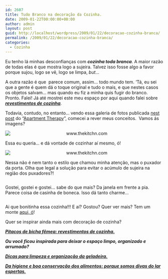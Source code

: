 ```yaml
---
id: 2607
title: Tudo Branco na decoração da Cozinha.
date: 2009-01-22T00:00:00+00:00
author: admin
layout: post
guid: http://localhost/wordpress/2009/01/22/decoracao-cozinha-branca/
permalink: /2009/01/22/decoracao-cozinha-branca/
categories:
  - Cozinha
---
```

Eu tenho lá minhas desconfianças com **_cozinha toda branca_**. A maior razão de todas elas é que mostra logo a sujeira. Talvez isso fosse algo a favor porque sujou, logo se vê, logo se limpa, _but_&#8230;

A outra razão é que  parece comum, assim&#8230; todo mundo tem. ‘Tá, eu sei que a gente é quem dá o toque original e tudo o mais, e que nestes casos os objetos salvam&#8230; mas quando eu fiz a minha quis fugir do branco. Pronto. Falei! Já até mostrei este meu espaço por aqui quando falei sobre <a href="http://www.trololodemulher.com.br/2009/07/23/decoracao-revestimento-cozinha/" target="_self"><strong><em>revestimentos de cozinha</em></strong></a>.

Todavia, contudo, no entanto&#8230; vendo essa galeria de fotos publicada <a href="http://www.thekitchn.com/thekitchn/kitchen-tours/kitchen-gallery-white-bright-and-clean-074195" target="_blank">nest post</a> do “<a href="http://www.apartmenttherapy.com/" target="_blank">Apartment Therapy</a>”, comecei a rever meus conceitos.  Vamos ás imagens?

<p style="text-align: center;">
  <img class="aligncenter" style="display: block; float: none; margin-left: auto; margin-right: auto;" title="www.thekitchn.com" src="http://atgallery.apartmenttherapy.com/assets/0001/3841/05_rect540.jpg" alt="www.thekitchn.com" />
</p>

Essa eu queria&#8230; e dá vontade de cozinhar aí mesmo, ó!

<p style="text-align: center;">
  <img class="aligncenter" style="display: block; float: none; margin-left: auto; margin-right: auto;" title="www.thekitchn.com" src="http://atgallery.apartmenttherapy.com/assets/0001/3821/07_rect540.jpg" alt="www.thekitchn.com" />
</p>

Nessa não é nem tanto o estilo que chamou minha atenção, mas o puxador da porta. Olha que legal a solução para evitar o acúmulo de sujeira na região dos puxadores?!

<p style="text-align: center;">
  <img class="aligncenter" style="display: block; float: none; margin-left: auto; margin-right: auto;" src="http://atgallery.apartmenttherapy.com/assets/0001/3811/08_rect540.jpg" alt="" />
</p>

Gostei, gostei e gostei&#8230; sabe do que mais? Da janela em frente a pia. Parece coisa de casinha de boneca. Isso dá tanto charme&#8230;

<p style="text-align: center;">
  <img class="aligncenter" style="display: block; float: none; margin-left: auto; margin-right: auto;" src="http://atgallery.apartmenttherapy.com/assets/0001/3741/15_rect540.jpg" alt="" />
</p>

Ai que bonitinha essa cozinha!!! E aí? Gostou? Quer ver mais? Tem um monte <a href="http://www.thekitchn.com/thekitchn/kitchen-tours/kitchen-gallery-white-bright-and-clean-074195" target="_blank">aqui, ó</a>!

Quer se inspirar ainda mais com decoração de cozinha?

**_<a href="http://www.trololodemulher.com.br/2009/07/23/decoracao-revestimento-cozinha/" target="_self">Pitacos de bicha fêmea: revestimentos de cozinha.</a>_**

**_Ou você ficou inspirada para deixar o espaço limpo, organizado e arrumado?_**

**_<a href="http://www.trololodemulher.com.br/2009/04/21/limpeza-organizacao-geladeira/" target="_self">Dicas para limpeza e organização da geladeira.</a>_**

**_<a href="http://www.trololodemulher.com.br/2009/03/06/higiene-conservacao-alimentos/" target="_self">Da higiene e boa conservação dos alimentos: porque somos divas do lar espertas.</a>_**